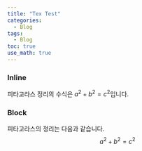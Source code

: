 ```yaml
---
title: "Tex Test"
categories:
  - Blog
tags:
  - Blog
toc: true
use_math: true
---
```

### Inline
피타고라스 정리의 수식은 $a^2+b^2=c^2$입니다.

### Block
피타고라스의 정리는 다음과 같습니다.
$$
a^2+b^2=c^2
$$